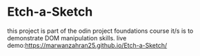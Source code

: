 # Etch-a-Sketch
this project is part of the odin project foundations course 
it/s is to demonstrate DOM manipulation skills.
live demo:https://marwanzahran25.github.io/Etch-a-Sketch/

